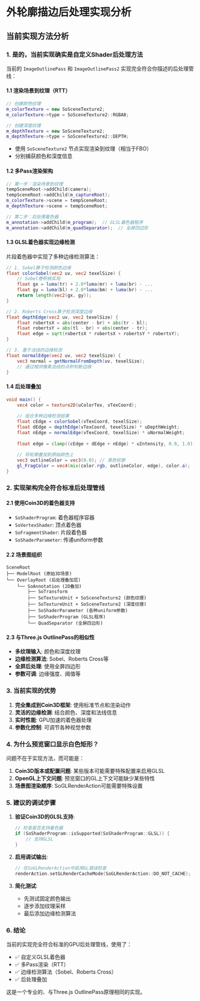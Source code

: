 # 外轮廓描边后处理实现分析

## 当前实现方法分析

### 1. 是的，当前实现确实是自定义Shader后处理方法

当前的 `ImageOutlinePass` 和 `ImageOutlinePass2` 实现完全符合你描述的后处理管线：

#### 1.1 渲染场景到纹理（RTT）
```cpp
// 创建颜色纹理
m_colorTexture = new SoSceneTexture2;
m_colorTexture->type = SoSceneTexture2::RGBA8;

// 创建深度纹理
m_depthTexture = new SoSceneTexture2;
m_depthTexture->type = SoSceneTexture2::DEPTH;
```
- 使用 `SoSceneTexture2` 节点实现渲染到纹理（相当于FBO）
- 分别捕获颜色和深度信息

#### 1.2 多Pass渲染架构
```cpp
// 第一步：渲染场景到纹理
tempSceneRoot->addChild(camera);
tempSceneRoot->addChild(m_captureRoot);
m_colorTexture->scene = tempSceneRoot;
m_depthTexture->scene = tempSceneRoot;

// 第二步：后处理着色器
m_annotation->addChild(m_program);  // GLSL着色器程序
m_annotation->addChild(m_quadSeparator);  // 全屏四边形
```

#### 1.3 GLSL着色器实现边缘检测
片段着色器中实现了多种边缘检测算法：

```glsl
// 1. Sobel算子检测颜色边缘
float colorSobel(vec2 uv, vec2 texelSize) {
    // Sobel卷积核实现
    float gx = luma(tr) + 2.0*luma(mr) + luma(br) - ...
    float gy = luma(bl) + 2.0*luma(bm) + luma(br) - ...
    return length(vec2(gx, gy));
}

// 2. Roberts Cross算子检测深度边缘
float depthEdge(vec2 uv, vec2 texelSize) {
    float robertsX = abs(center - br) + abs(tr - bl);
    float robertsY = abs(tl - br) + abs(center - tr);
    float edge = sqrt(robertsX * robertsX + robertsY * robertsY);
}

// 3. 基于法线的边缘检测
float normalEdge(vec2 uv, vec2 texelSize) {
    vec3 normal = getNormalFromDepth(uv, texelSize);
    // 通过相邻像素法线的点积判断边缘
}
```

#### 1.4 后处理叠加
```glsl
void main() {
    vec4 color = texture2D(uColorTex, vTexCoord);
    
    // 组合多种边缘检测结果
    float cEdge = colorSobel(vTexCoord, texelSize);
    float dEdge = depthEdge(vTexCoord, texelSize) * uDepthWeight;
    float nEdge = normalEdge(vTexCoord, texelSize) * uNormalWeight;
    
    float edge = clamp((cEdge + dEdge + nEdge) * uIntensity, 0.0, 1.0);
    
    // 将轮廓叠加到原始颜色上
    vec3 outlineColor = vec3(0.0); // 黑色轮廓
    gl_FragColor = vec4(mix(color.rgb, outlineColor, edge), color.a);
}
```

### 2. 实现架构完全符合标准后处理管线

#### 2.1 使用Coin3D的着色器支持
- `SoShaderProgram`: 着色器程序容器
- `SoVertexShader`: 顶点着色器
- `SoFragmentShader`: 片段着色器
- `SoShaderParameter`: 传递uniform参数

#### 2.2 场景图组织
```
SceneRoot
├── ModelRoot (原始3D场景)
└── OverlayRoot (后处理叠加层)
    └── SoAnnotation (2D叠加)
        ├── SoTransform
        ├── SoTextureUnit + SoSceneTexture2 (颜色纹理)
        ├── SoTextureUnit + SoSceneTexture2 (深度纹理)
        ├── SoShaderParameter (各种uniform参数)
        ├── SoShaderProgram (GLSL程序)
        └── QuadSeparator (全屏四边形)
```

#### 2.3 与Three.js OutlinePass的相似性
- **多纹理输入**: 颜色和深度纹理
- **边缘检测算法**: Sobel、Roberts Cross等
- **全屏后处理**: 使用全屏四边形
- **参数可调**: 边缘强度、阈值等

### 3. 当前实现的优势

1. **完全集成到Coin3D框架**: 使用标准节点和渲染动作
2. **灵活的边缘检测**: 结合颜色、深度和法线信息
3. **实时性能**: GPU加速的着色器处理
4. **参数化控制**: 可调节各种视觉参数

### 4. 为什么预览窗口显示白色矩形？

问题不在于实现方法，而可能是：

1. **Coin3D版本或配置问题**: 某些版本可能需要特殊配置来启用GLSL
2. **OpenGL上下文问题**: 预览窗口的GL上下文可能缺少某些特性
3. **场景图渲染顺序**: SoGLRenderAction可能需要特殊设置

### 5. 建议的调试步骤

1. **验证Coin3D的GLSL支持**:
   ```cpp
   // 检查是否支持着色器
   if (SoShaderProgram::isSupported(SoShaderProgram::GLSL)) {
       // 支持GLSL
   }
   ```

2. **启用调试输出**:
   ```cpp
   // 在SoGLRenderAction中启用GL错误检查
   renderAction.setGLRenderCacheMode(SoGLRenderAction::DO_NOT_CACHE);
   ```

3. **简化测试**:
   - 先测试固定颜色输出
   - 逐步添加纹理采样
   - 最后添加边缘检测算法

### 6. 结论

当前的实现完全符合标准的GPU后处理管线，使用了：
- ✅ 自定义GLSL着色器
- ✅ 多Pass渲染（RTT）
- ✅ 边缘检测算法（Sobel、Roberts Cross）
- ✅ 后处理叠加

这是一个专业的、与Three.js OutlinePass原理相同的实现。